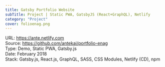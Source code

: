 ```yaml
---
title: Gatsby Portfolio Website 
subTitle: Project | Static PWA, GatsbyJS (React+GraphQL), Netlify
category: "Project"
cover: folioenag.png
---
```


URL: https://ante.netlify.com  
Source: https://github.com/antekai/portfolio-enag  
Type: Demo, Static PWA, Gatsby.js  
Date: February 2018  
Stack: Gatsby.js, React.js, GraphQL, SASS, CSS Modules, Netlify (CD), npm
